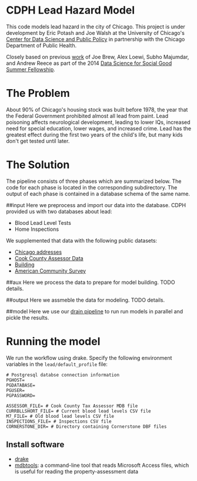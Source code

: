 CDPH Lead Hazard Model
====

This code models lead hazard in the city of Chicago.  This project is under development by Eric Potash and Joe Walsh at the University of Chicago's [Center for Data Science and Public Policy](http://dspplab.com) in partnership with the Chicago Department of Public Health.

Closely based on previous [work](https://github.com/dssg/cdph) of Joe Brew, Alex Loewi, Subho Majumdar, and Andrew Reece as part of the 2014 [Data Science for Social Good Summer Fellowship](http://dssg.uchicago.edu).



# The Problem

About 90% of Chicago's housing stock was built before 1978, the year that the Federal Government prohibited almost all lead from paint.  Lead poisoning affects neurological development, leading to lower IQs, increased need for special education, lower wages, and increased crime.  Lead has the greatest effect during the first two years of the child's life, but many kids don't get tested until later.



# The Solution

The pipeline consists of three phases which are summarized below. The code for each phase is located in the corresponding subdirectory. The output of each phase is contained in a database schema of the same name.

##input
Here we preprocess and import our data into the database.
CDPH provided us with two databases about lead:
 - Blood Lead Level Tests
 - Home Inspections

We supplemented that data with the following public datasets:
 - [Chicago addresses](https://datacatalog.cookcountyil.gov/GIS-Maps/ccgisdata-Address-Point-Chicago/jev2-4wjs)
 - [Cook County Assessor Data](http://www.cookcountyassessor.com/)
 - [Building](https://github.com/Chicago/osd-building-footprints)
 - [American Community Survey](http://factfinder.census.gov/faces/nav/jsf/pages/index.xhtml)

##aux
Here we process the data to prepare for model building. TODO details.

##output
Here we assmeble the data for modeling. TODO details.

##model
Here we use our [drain pipeline](https://github.com/dssg/drain/) to run run models in parallel and pickle the results.


# Running the model
We run the workflow using drake. Specify the following environment variables in the `lead/default_profile` file:

```
# Postgresql databse connection information
PGHOST=
PGDATABASE=
PGUSER=
PGPASSWORD=

ASSESSOR_FILE= # Cook County Tax Assessor MDB file
CURRBLLSHORT_FILE= # Current blood lead levels CSV file
M7_FILE= # Old blood lead levels CSV file
INSPECTIONS_FILE= # Inspections CSV file
CORNERSTONE_DIR= # Directory containing Cornerstone DBF files
```

## Install software
  - [drake](https://github.com/Factual/drake)
  - [mdbtools](https://github.com/brianb/mdbtools): a command-line tool that reads Microsoft Access files, which is useful for reading the property-assessment data 
